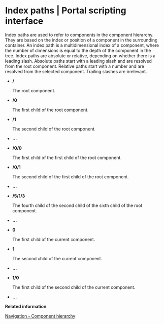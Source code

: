 # Index paths \| Portal scripting interface

Index paths are used to refer to components in the component hierarchy. They are based on the index or position of a component in the surrounding container. An index path is a multidimensional index of a component, where the number of dimensions is equal to the depth of the component in the tree. Index paths are absolute or relative, depending on whether there is a leading slash. Absolute paths start with a leading slash and are resolved from the root component. Relative paths start with a number and are resolved from the selected component. Trailing slashes are irrelevant.

-   **/**

    The root component.

-   **/0**

    The first child of the root component.

-   **/1**

    The second child of the root component.

-   **...**
-   **/0/0**

    The first child of the first child of the root component.

-   **/0/1**

    The second child of the first child of the root component.

-   **...**
-   **/5/1/3**

    The fourth child of the second child of the sixth child of the root component.

-   **...**
-   **0**

    The first child of the current component.

-   **1**

    The second child of the current component.

-   **...**
-   **1/0**

    The first child of the second child of the current component.

-   **...**


**Related information**  


[Navigation - Component hierarchy](../admin-system/navigation_compnt_hrchy.md)

